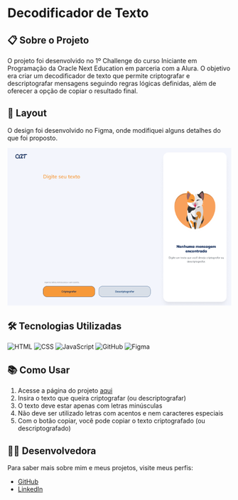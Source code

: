 <h1>Decodificador de Texto</h1>

<h2>📋 Sobre o Projeto</h2>
<p>O projeto foi desenvolvido no 1º Challenge do curso Iniciante em Programação da Oracle Next Education em parceria com a Alura. 
O objetivo era criar um decodificador de texto que permite criptografar e descriptografar mensagens seguindo regras lógicas definidas, além de oferecer a opção de copiar o resultado final.</p>

<h2>🎨 Layout</h2>
<p>O design foi desenvolvido no Figma, onde modifiquei alguns detalhes do que foi proposto.</p>
<img src="https://github.com/tetsguitar/cat-decoder/blob/main/projeto_figma.png" alt="Layout do Projeto no Figma">

<h2>🛠️ Tecnologias Utilizadas</h2>
<p>
  <img src="https://img.shields.io/badge/HTML-E34F26?style=for-the-badge&logo=html5&logoColor=white" alt="HTML">
  <img src="https://img.shields.io/badge/CSS-1572B6?style=for-the-badge&logo=css3&logoColor=white" alt="CSS">
  <img src="https://img.shields.io/badge/JavaScript-F7DF1E?style=for-the-badge&logo=javascript&logoColor=black" alt="JavaScript">
  <img src="https://img.shields.io/badge/GitHub-181717?style=for-the-badge&logo=github&logoColor=white" alt="GitHub">
  <img src="https://img.shields.io/badge/Figma-F24E1E?style=for-the-badge&logo=figma&logoColor=white" alt="Figma">
</p>

<h2>📚 Como Usar</h2>
<ol>
  <li>Acesse a página do projeto <a href="https://cat-decoder.vercel.app/" target="_blank">aqui</a></li>
  <li>Insira o texto que queira criptografar (ou descriptografar)</li>
  <li>O texto deve estar apenas com letras minúsculas</li>
  <li>Não deve ser utilizado letras com acentos e nem caracteres especiais</li>
  <li>Com o botão copiar, você pode copiar o texto criptografado (ou descriptografado)</li>
</ol>

<h2>👩‍💻 Desenvolvedora</h2>
<p>Para saber mais sobre mim e meus projetos, visite meus perfis:</p>
<ul>
  <li><a href="https://github.com/tetsguitar" target="_blank">GitHub</a></li>
  <li><a href="https://www.linkedin.com/mariaesther" target="_blank">LinkedIn</a></li>
</ul>
